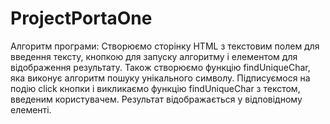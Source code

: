 # ProjectPortaOne
Алгоритм програми:
Створюємо сторінку HTML з текстовим полем для введення тексту, кнопкою для запуску алгоритму і елементом для відображення результату.
Також створюємо функцію findUniqueChar, яка виконує алгоритм пошуку унікального символу.
Підписуємося на подію click кнопки і викликаємо функцію findUniqueChar з текстом, введеним користувачем.
Результат відображається у відповідному елементі.

